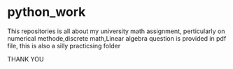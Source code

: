 # python_work
This repositories is all about my university math assignment,
perticularly on numerical methode,discrete math,Linear algebra
question is provided in pdf file,
this is also a silly practicsing folder



THANK YOU
